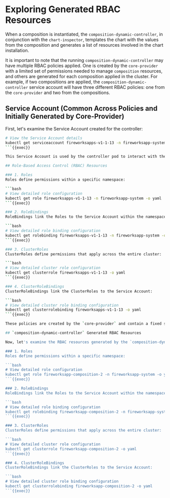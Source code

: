 # Exploring Generated RBAC Resources

When a composition is instantiated, the `composition-dynamic-controller`, in conjunction with the `chart-inspector`, templates the chart with the values from the composition and generates a list of resources involved in the chart installation.

It is important to note that the running `composition-dynamic-controller` may have multiple RBAC policies applied. One is created by the `core-provider` with a limited set of permissions needed to manage `composition` resources, and others are generated for each composition applied in the cluster. For example, if two compositions are applied, the `composition-dynamic-controller` service account will have three different RBAC policies: one from the `core-provider` and two from the compositions.

## Service Account (Common Across Policies and Initially Generated by Core-Provider)

First, let's examine the Service Account created for the controller:

```bash
# View the Service Account details
kubectl get serviceaccount fireworksapps-v1-1-13 -n fireworksapp-system -o yaml
```{{exec}}

This Service Account is used by the controller pod to interact with the Kubernetes API.

## Role-Based Access Control (RBAC) Resources

### 1. Roles
Roles define permissions within a specific namespace:

```bash
# View detailed role configuration
kubectl get role fireworksapps-v1-1-13 -n fireworksapp-system -o yaml
```{{exec}}

### 2. RoleBindings
RoleBindings link the Roles to the Service Account within the namespace:

```bash
# View detailed role binding configuration
kubectl get rolebinding fireworksapps-v1-1-13 -n fireworksapp-system -o yaml
```{{exec}}

### 3. ClusterRoles
ClusterRoles define permissions that apply across the entire cluster:

```bash
# View detailed cluster role configuration
kubectl get clusterrole fireworksapps-v1-1-13 -o yaml
```{{exec}}

### 4. ClusterRoleBindings
ClusterRoleBindings link the ClusterRoles to the Service Account:

```bash
# View detailed cluster role binding configuration
kubectl get clusterrolebinding fireworksapps-v1-1-13 -o yaml
```{{exec}}

These policies are created by the `core-provider` and contain a fixed set of permissions needed to manage `compositions`.

## `composition-dynamic-controller` Generated RBAC Resources

Now, let's examine the RBAC resources generated by the `composition-dynamic-controller` from a composition render.

### 1. Roles
Roles define permissions within a specific namespace:

```bash
# View detailed role configuration
kubectl get role fireworksapp-composition-2 -n fireworksapp-system -o yaml
```{{exec}}

### 2. RoleBindings
RoleBindings link the Roles to the Service Account within the namespace:

```bash
# View detailed role binding configuration
kubectl get rolebinding fireworksapp-composition-2 -n fireworksapp-system -o yaml
```{{exec}}

### 3. ClusterRoles
ClusterRoles define permissions that apply across the entire cluster:

```bash
# View detailed cluster role configuration
kubectl get clusterrole fireworksapp-composition-2 -o yaml
```{{exec}}

### 4. ClusterRoleBindings
ClusterRoleBindings link the ClusterRoles to the Service Account:

```bash
# View detailed cluster role binding configuration
kubectl get clusterrolebinding fireworksapp-composition-2 -o yaml
```{{exec}}